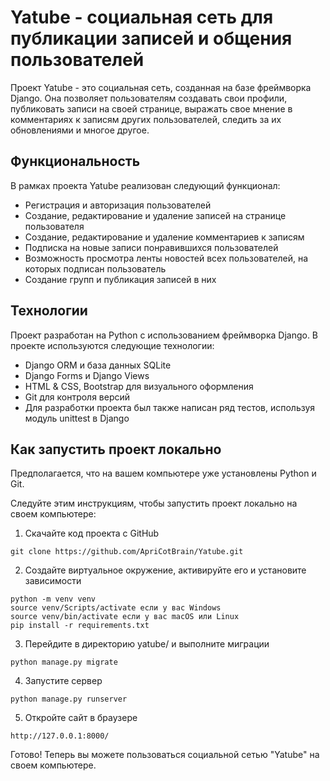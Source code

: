 # Yatube - социальная сеть для публикации записей и общения пользователей

Проект Yatube - это социальная сеть, созданная на базе фреймворка Django. Она позволяет пользователям создавать свои профили, публиковать записи на своей странице, выражать свое мнение в комментариях к записям других пользователей, следить за их обновлениями и многое другое.

## Функциональность

В рамках проекта Yatube реализован следующий функционал:
- Регистрация и авторизация пользователей
- Создание, редактирование и удаление записей на странице пользователя
- Создание, редактирование и удаление комментариев к записям
- Подписка на новые записи понравившихся пользователей
- Возможность просмотра ленты новостей всех пользователей, на которых подписан пользователь
- Создание групп и публикация записей в них

## Технологии

Проект разработан на Python с использованием фреймворка Django. В проекте используются следующие технологии:
- Django ORM и база данных SQLite
- Django Forms и Django Views
- HTML & CSS, Bootstrap для визуального оформления
- Git для контроля версий
- Для разработки проекта был также написан ряд тестов, используя модуль unittest в Django

## Как запустить проект локально

Предполагается, что на вашем компьютере уже установлены Python и Git.

Следуйте этим инструкциям, чтобы запустить проект локально на своем компьютере:

1. Скачайте код проекта с GitHub
```
git clone https://github.com/ApriCotBrain/Yatube.git
```
2. Создайте виртуальное окружение, активируйте его и установите зависимости
```
python -m venv venv
source venv/Scripts/activate если у вас Windows
source venv/bin/activate если у вас macOS или Linux
pip install -r requirements.txt
```
3. Перейдите в директорию yatube/ и выполните миграции
```
python manage.py migrate
```
4. Запустите сервер
```
python manage.py runserver
```
5. Откройте сайт в браузере
```
http://127.0.0.1:8000/
```

Готово! Теперь вы можете пользоваться социальной сетью "Yatube" на своем компьютере.
